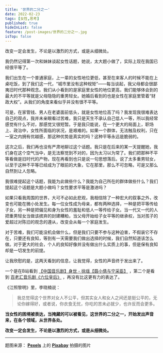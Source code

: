 ```yaml
---
title: '世界的二分之一'
date: 2022-02-23
tags: [女性,思考]
published: true
hideInList: false
feature: /post-images/世界的二分之一.jpg
isTop: false
---
```


改变一定会发生，不论是以激烈的方式，或是从细微处。

<!--more-->


我仍然记得第一次和妹妹谈起女性话题，她说，太大题小做了，实际上现在我国已经很平等了。

我们出生在一个普通家庭，上一辈的女性地位更低，甚至在来客人的时候不能在上桌吃饭，到了我们这一代，“城市里没有这种规矩”——每当谈起，我父母都会很鄙夷旧时代那种观念。我们从小看到的是家庭里女性的地位更高，我们能够体会到的最大的不平等就是父母隐隐的重男轻女。她婚后看到的也是女性在家庭里管着“财政大权”。从我们的角度来看似乎并没有很不平等。

可是，在家管钱、男人在老婆面前低头，就是女性地位高了吗？我发现我很难表达自己的观点，我并未亲眼看过苦难，我只是天生不承认自己低人一等，所以我经常感觉有什么不对，那感觉又很短暂。于是我只能说，在一个更大的局面上，职场上、政治中，女性所面临的状况，是艰难的。如果一个群体，无法触及权利，只在一室之内拥有优越感，那这种优势是真实的吗？这种平等永远是脆弱的。

这次之后，我们再也没有严肃地聊过这个话题。我只是在后来的某一天提醒她，我们身在这个空气当中，是无法察觉到不对的，因为太习以为常了。我们把那种不平等看做是旧时代的产物，现在再看到也只是说一句思想落后。说了太多重男轻女，以至于这种不平等已经成为了眼前的大象，它在那里，那么不可忽略，可是又那么自然到让人忽略。

我很难提起这个话题，我能为此做些什么？我能为自己所在的群体做些什么？我们提起这个话题是大题小做吗？女性要求平等是激进吗？

如果只看我周围的世界，大可不必如此悲观，我相信除了一种宏大的叙事之外，改变也可能在微小处发生。每一位女性成为母亲，都有两种选择，一种是把平等传给子女，另一种是把偏见和身为女性的羞耻和低人一等传给子女。当一代又一代的人把重男轻女当做该摈弃的封建糟粕，当父母开始给子女平等的继承权，当对孩子的爱超过对陈旧的观念的遵从，改变会从每一个家庭发生。

对于苦难，我们可能没机会做什么，但是我们只要不参与这种迫害，不假装它不存在，只要还有良知，等到有一天需要我们做出选择的时候，我们自然知道该怎么做。对于更大的社会，个人的良知好像并没有做出什么实质上的事，但是保有良知却是一切发生的前提。

让我欣慰的是，这两天看到的信息，让我觉得，女性的声音终于发出来了。

一个是在B站看到 [【中国音乐剧】身世 - 徐瑶【聂小倩与宁采臣】](https://www.bilibili.com/video/BV1qJ41157Ke) ，第二个是看到 [百老汇音乐剧《六位皇后》](https://www.bilibili.com/video/BV1qa4y1Y7S6?p=2&spm_id_from=333.1007.top_right_bar_window_history.content.click) ，再没有比这更有力的表达了。

《江照黎明》里，李晓楠说：
>我总觉得这个世界对女人不公平，但其实女人和女人之间还是挺公平的，无论你嫁得好，或者说，你衣食无忧，你吃的苦未必就少，也许反而会更多。

**当女性的困境被表达，当掩藏的可以被看见，这世界的二分之一，开始发出声音来，在各个领域，从世界各处。**

**改变一定会发生，不论是以激烈的方式，或是从细微处。**

---

题图来源： **[Pexels](https://www.pexels.com/zh-cn/photo/458381/?utm_content=attributionCopyText&utm_medium=referral&utm_source=pexels)** 上的 **[Pixabay](https://www.pexels.com/zh-cn/@pixabay?utm_content=attributionCopyText&utm_medium=referral&utm_source=pexels)** 拍摄的图片